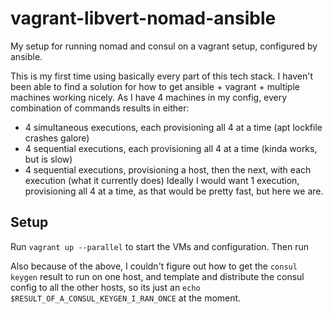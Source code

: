 # vagrant-libvert-nomad-ansible

My setup for running nomad and consul on a vagrant setup, configured by ansible.

This is my first time using basically every part of this tech stack.
I haven't been able to find a solution for how to get ansible + vagrant + multiple machines working nicely. As I have 4 machines in my config, every combination of commands results in either:
 - 4 simultaneous executions, each provisioning all 4 at a time (apt lockfile crashes galore)
 - 4 sequential executions, each provisioning all 4 at a time (kinda works, but is slow)
 - 4 sequential executions, provisioning a host, then the next, with each execution (what it currently does)
Ideally I would want 1 execution, provisioning all 4 at a time, as that would be pretty fast, but here we are.

## Setup
Run `vagrant up --parallel` to start the VMs and configuration. Then run

Also because of the above, I couldn't figure out how to get the `consul keygen` result to run on one host, and template and distribute the consul config to all the other hosts, so its just an `echo $RESULT_OF_A_CONSUL_KEYGEN_I_RAN_ONCE` at the moment.